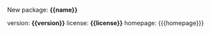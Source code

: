 New package: **{{name}}**

version: **{{version}}**
license: **{{license}}**
homepage: {{{homepage}}}
